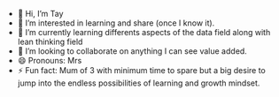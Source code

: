 - 👋 Hi, I’m Tay
- 👀 I’m interested in learning and share (once I know it).
- 🌱 I’m currently learning differents aspects of the data field along with lean thinking field
- 💞️ I’m looking to collaborate on anything I can see value added.
- 😄 Pronouns: Mrs
- ⚡ Fun fact: Mum of 3 with minimum time to spare but a big desire to jump into the endless possibilities of learning and growth mindset.

<!---
tay2024/tay2024 is a ✨ special ✨ repository because its `README.md` (this file) appears on your GitHub profile.
You can click the Preview link to take a look at your changes.
--->
